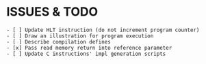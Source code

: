 
# ISSUES & TODO
    - [ ] Update HLT instruction (do not increment program counter)
    - [ ] Draw an illustration for program execution
    - [ ] Describe compilation defines
    - [x] Pass read memory return into reference parameter
    - [ ] Update C instructions' impl generation scripts